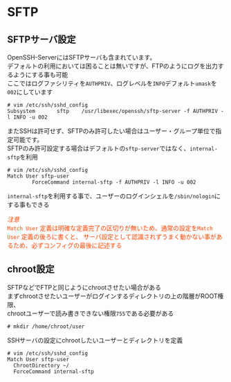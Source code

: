# SFTP

## SFTPサーバ設定
OpenSSH-ServerにはSFTPサーバも含まれています。  
デフォルトの利用においては困ることは無いですが、FTPのようにログを出力するようにする事も可能  
ここではログファシリティを`AUTHPRIV`、ログレベルを`INFO`デフォルト`umask`を`002`にしています  

```
# vim /etc/ssh/sshd_config
Subsystem       sftp    /usr/libexec/openssh/sftp-server -f AUTHPRIV -l INFO -u 002
```

またSSHは許可せず、SFTPのみ許可したい場合はユーザー・グループ単位で指定可能です。  
SFTPのみ許可設定する場合はデフォルトの`sftp-server`ではなく、`internal-sftp`を利用  

```
# vim /etc/ssh/sshd_config
Match User sftp-user
        ForceCommand internal-sftp -f AUTHPRIV -l INFO -u 002
```

`internal-sftp`を利用する事で、ユーザーのログインシェルを`/sbin/nologin`にする事もできる  

<p style="color: OrangeRed;">
<i class="fas fa-exclamation-triangle">注意</i><br />  
<code>Match User</code> 定義は明確な定義完了の区切りが無いため、通常の設定を<code>Match User</code> 定義の後ろに書くと、  
サーバ設定として認識されずうまく動かない事があるため、必ずコンフィグの最後に記述する  
</p>

## chroot設定
SFTPなどでFTPと同じようにchrootさせたい場合がある  
まずchrootさせたいユーザーがログインするディレクトリの上の階層がROOT権限、  
chrootユーザーで読み書きできない権限`755`である必要がある  

```
# mkdir /home/chroot/user
```

SSHサーバの設定にchrootしたいユーザーとディレクトリを定義  

```
# vim /etc/ssh/sshd_config
Match User sftp-user
  ChrootDirectory ~/
  ForceCommand internal-sftp
```
